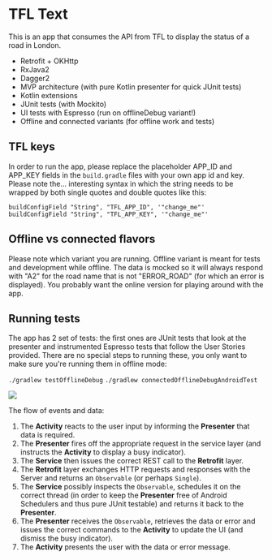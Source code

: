 # TFL Text

This is an app that consumes the API from TFL to display the status of a road in London.

* Retrofit + OKHttp
* RxJava2
* Dagger2
* MVP architecture (with pure Kotlin presenter for quick JUnit tests)
* Kotlin extensions
* JUnit tests (with Mockito)
* UI tests with Espresso (run on offlineDebug variant!)
* Offline and connected variants (for offline work and tests)

## TFL keys

In order to run the app, please replace the placeholder APP_ID and APP_KEY fields in the `build.gradle`
files with your own app id and key. Please note the... interesting syntax in which the string needs to be
wrapped by both single quotes and double quotes like this:

```
buildConfigField "String", "TFL_APP_ID", '"change_me"'
buildConfigField "String", "TFL_APP_KEY", '"change_me"'
```

## Offline vs connected flavors

Please note which variant you are running. Offline variant is meant for tests and development while
offline. The data is mocked so it will always respond with "A2" for the road name that is not "ERROR_ROAD"
(for which an error is displayed). You probably want the online version for playing around with the app.

## Running tests

The app has 2 set of tests: the first ones are JUnit tests that look at the presenter and instrumented
Espresso tests that follow the User Stories provided. There are no special steps to running these, you
only want to make sure you're running them in offline mode:

```./gradlew testOfflineDebug```
```./gradlew connectedOfflineDebugAndroidTest```

![](https://cdn.rawgit.com/acristescu/GreenfieldTemplate/86c6e7a/architecture.svg)

The flow of events and data:

1. The __Activity__ reacts to the user input by informing the __Presenter__ that data is required.
1. The __Presenter__ fires off the appropriate request in the service layer (and instructs the __Activity__ to display a busy indicator).
1. The __Service__ then issues the correct REST call to the __Retrofit__ layer.
1. The __Retrofit__ layer exchanges HTTP requests and responses with the Server and returns an `Observable` (or perhaps `Single`).
1. The __Service__ possibly inspects the `Observable`, schedules it on the correct thread (in order to keep the __Presenter__ free of Android Schedulers and thus pure JUnit testable) and returns it back to the __Presenter__.
1. The __Presenter__ receives the `Observable`, retrieves the data or error and issues the correct commands to the __Activity__ to update the UI (and dismiss the busy indicator).
1. The __Activity__ presents the user with the data or error message.
